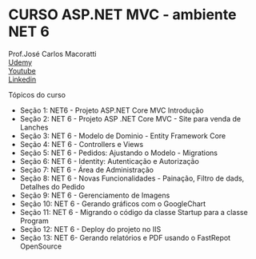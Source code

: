 # CURSO ASP.NET MVC - ambiente NET 6


Prof.José Carlos Macoratti <br>
[Udemy](https://www.udemy.com/course/curso-de-asp-net-core-mvc-criando-um-site-do-zero/) <br>
[Youtube](https://www.youtube.com/@josecarlosmacoratti3031) <br>
[Linkedin](https://www.linkedin.com/in/jose-macoratti-2507156a/) <br>

Tópicos do curso

- Seção 1: NET6 - Projeto ASP.NET Core MVC Introdução
- Seção 2: NET 6 - Projeto ASP .NET Core MVC - Site para venda de Lanches
- Seção 3: NET 6 - Modelo de Dominio - Entity Framework Core
- Seção 4: NET 6 - Controllers e Views
- Seção 5: NET 6 - Pedidos: Ajustando o Modelo - Migrations
- Seção 6: NET 6 - Identity: Autenticação e Autorização
- Seção 7: NET 6 - Área de Administração
- Seção 8: NET 6 - Novas Funcionalidades - Painação, Filtro de dads, Detalhes do Pedido
- Seção 9: NET 6 - Gerenciamento de Imagens
- Seção 10: NET 6 - Gerando gráficos com o GoogleChart
- Seção 11: NET 6 - Migrando o código da classe Startup para a classe Program
- Seção 12: NET 6 - Deploy do projeto no IIS
- Seção 13: NET 6- Gerando relatórios e PDF usando o FastRepot OpenSource
